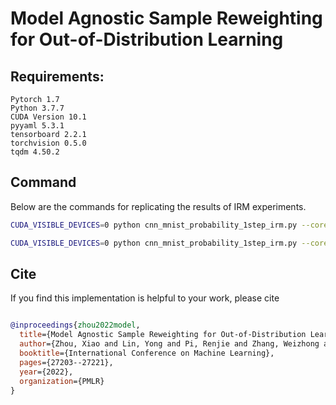 # Model Agnostic Sample Reweighting for Out-of-Distribution Learning

## Requirements:

```
Pytorch 1.7
Python 3.7.7
CUDA Version 10.1
pyyaml 5.3.1
tensorboard 2.2.1
torchvision 0.5.0
tqdm 4.50.2
```

## Command
Below are the commands for replicating the results of IRM experiments.

```bash
CUDA_VISIBLE_DEVICES=0 python cnn_mnist_probability_1step_irm.py --coreset_size 15000 --train_epoch 150 --max_outer_it 30 --outer_lr 1.5 --batch_size 50000 --limit 50000 --iterative --start_coreset_size 15000 --score_update --irm_type irmv1

CUDA_VISIBLE_DEVICES=0 python cnn_mnist_probability_1step_irm.py --coreset_size 15000 --train_epoch 150 --max_outer_it 30 --outer_lr 1.5 --batch_size 50000 --limit 50000 --iterative --start_coreset_size 15000 --score_update --irm_type rex
```
## Cite
If you find this implementation is helpful to your work, please cite 

```BibTeX

@inproceedings{zhou2022model,
  title={Model Agnostic Sample Reweighting for Out-of-Distribution Learning},
  author={Zhou, Xiao and Lin, Yong and Pi, Renjie and Zhang, Weizhong and Xu, Renzhe and Cui, Peng and Zhang, Tong},
  booktitle={International Conference on Machine Learning},
  pages={27203--27221},
  year={2022},
  organization={PMLR}
}

```


